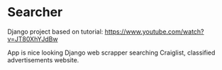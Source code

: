 # Searcher

Django project based on tutorial: https://www.youtube.com/watch?v=JT80XhYJdBw
                

App is nice looking Django web scrapper searching Craiglist, classified advertisements website.
